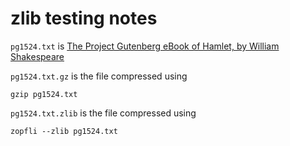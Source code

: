 # zlib testing notes

`pg1524.txt` is [The Project Gutenberg eBook of Hamlet, by William Shakespeare](https://www.gutenberg.org/cache/epub/1524/pg1524.txt)

`pg1524.txt.gz` is the file compressed using
```
gzip pg1524.txt
```

`pg1524.txt.zlib` is the file compressed using
```
zopfli --zlib pg1524.txt
```
